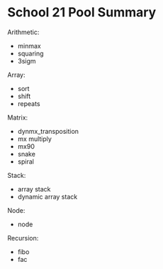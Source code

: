 # School 21 Pool Summary

Arithmetic:
- minmax
- squaring
- 3sigm

Array:
- sort
- shift
- repeats

Matrix:
- dynmx_transposition
- mx multiply
- mx90
- snake
- spiral

Stack:
- array stack
- dynamic array stack

Node:

- node

Recursion:

- fibo
- fac 
